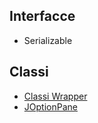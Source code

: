 

## Interfacce
- Serializable

## Classi
- [Classi Wrapper](./ClassiWrapper.md)
- [JOptionPane](./JOptionPane.md)